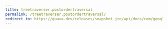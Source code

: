 ```yaml
---
title: treetraverser.postordertraversal
permalink: /treetraverser.postordertraversal/
redirect_to: https://guava.dev/releases/snapshot-jre/api/docs/com/google/common/collect/TreeTraverser.html#postOrderTraversal-T-
---
```

